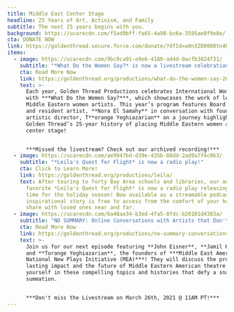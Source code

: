 ```yaml
---
title: Middle East Center Stage
headline: 25 Years of Art, Activism, and Family
subtitle: The next 25 years begins with you.
background: https://ucarecdn.com/f5ad9bff-fa65-4a98-bc6a-3595ae0f9e8e/
cta: DONATE NOW
link: https://goldenthread.secure.force.com/donate/?dfId=a0n3Z00000tn4RsQAI
items:
  - image: https://ucarecdn.com/9bc9ca91-e9e6-4180-ad4d-0acfb3824f31/
    subtitle: "*What Do the Women Say?* is now a livestream celebration!"
    cta: Read More Now
    link: https://goldenthread.org/productions/what-do-the-women-say-2021/
    text: >-
      Each year, Golden Thread Productions celebrates International Women’s Day
      with ***What Do the Women Say?***, which showcases the work of leading
      Middle Eastern women artists. This year’s program features Board president
      and resident artist, **Nora El Samahy** in conversation with founding
      artistic director, T**orange Yeghiazarian** on a journey highlighting
      Golden Thread’s 25-year history of placing Middle Eastern women artists
      center stage!


      ***Missed the livestream? Check out our archived recording!***
  - image: https://ucarecdn.com/ae9947bd-d39e-435b-88dd-2ad9a7f4c0b3/
    subtitle: "*Leila's Quest for Flight* is now a radio play!"
    cta: Click to Learn More!
    link: https://goldenthread.org/productions/leila/
    text: After touring to forty Bay Area schools and libraries, our audience
      favorite *Leila's Quest for Flight* is now a radio play releasing just in
      time for the holiday season! Now available as a streamable podcast, this
      inspirational story is free to access from the comfort of your home and to
      share with loved ones near and far.
  - image: https://ucarecdn.com/6a48ae34-b3ed-4fa5-8fdc-b20101d4383a/
    subtitle: "NO SUMMARY: Online Conversations with Artists that Don't Fit in a Box!"
    cta: Read More Now
    link: https://goldenthread.org/productions/no-summary-conversations-with-artists-that-dont-fit-in-a-box/
    text: >-
      Join us for our next episode featuring **John Eisner**, **Jamil Khoury**,
      and **Torange Yeghiazarian**, the founders of ***Middle East America: A
      National New Plays Initiative (MEA)***! They will discuss the program’s
      lasting impact and the future of Middle Eastern American theatre. Immerse
      yourself in these compelling topics and histories that defy a snappy
      summation. 


      ***Don't miss the Livestream on March 26th, 2021 @ 11AM PT!***
---
```

